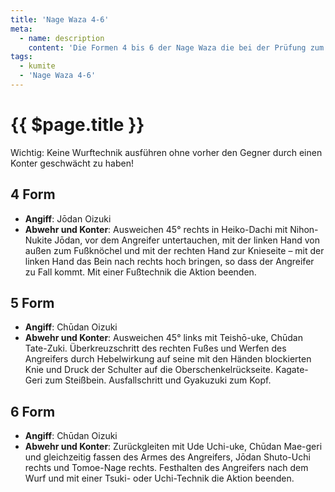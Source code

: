 ```yaml
---
title: 'Nage Waza 4-6'
meta:
  - name: description
    content: 'Die Formen 4 bis 6 der Nage Waza die bei der Prüfung zum 6. Kyu (Blaugurt) gezeigt werden.'
tags:
  - kumite
  - 'Nage Waza 4-6'
---
```


# {{ $page.title }}

<ShowDescription />

<span class="wichtig">Wichtig: Keine Wurftechnik ausführen ohne vorher den Gegner durch einen Konter geschwächt zu haben!</span>

## 4 Form

- **Angiff**: Jōdan Oizuki
- **Abwehr und Konter**: Ausweichen 45° rechts in Heiko-Dachi mit Nihon-Nukite Jōdan, vor dem Angreifer untertauchen, mit der linken Hand von außen zum Fußknöchel und mit der rechten Hand zur Knieseite – mit der linken Hand das Bein nach rechts hoch bringen, so dass der Angreifer zu Fall kommt. Mit einer Fußtechnik die Aktion beenden.

<YouTube videoid="wGjegmDE04A" start="22" end="45" />

## 5 Form

- **Angiff**: Chūdan Oizuki	
- **Abwehr und Konter**: Ausweichen 45° links mit Teishō-uke, Chūdan Tate-Zuki. Überkreuzschritt des rechten Fußes und Werfen des Angreifers durch Hebelwirkung auf seine mit den Händen blockierten Knie und Druck der Schulter auf die Oberschenkelrückseite. Kagate-Geri zum Steißbein. Ausfallschritt und Gyakuzuki zum Kopf.

<YouTube videoid="g6W0sLvzXpM" start="20" end="56" />

## 6 Form

- **Angiff**: Chūdan Oizuki
- **Abwehr und Konter**: Zurückgleiten mit Ude Uchi-uke, Chūdan Mae-geri und gleichzeitig fassen des Armes des Angreifers, Jōdan Shuto-Uchi rechts und Tomoe-Nage rechts. Festhalten des Angreifers nach dem Wurf und mit einer Tsuki- oder Uchi-Technik die Aktion beenden.

<YouTube videoid="dCnrBxuSRRk" start="18" end="60" />